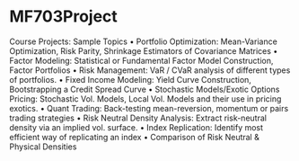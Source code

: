 # MF703Project

Course Projects: Sample Topics
• Portfolio Optimization: Mean-Variance Optimization, Risk Parity, Shrinkage Estimators of Covariance Matrices
• Factor Modeling: Statistical or Fundamental Factor Model Construction, Factor Portfolios
• Risk Management: VaR / CVaR analysis of different types of portfolios.
• Fixed Income Modeling: Yield Curve Construction, Bootstrapping a Credit Spread Curve
• Stochastic Models/Exotic Options Pricing: Stochastic Vol. Models, Local Vol. Models and their use in pricing exotics.
• Quant Trading: Back-testing mean-reversion, momentum or pairs trading strategies
• Risk Neutral Density Analysis: Extract risk-neutral density via an implied vol. surface.
• Index Replication: Identify most efficient way of replicating an index
• Comparison of Risk Neutral & Physical Densities
